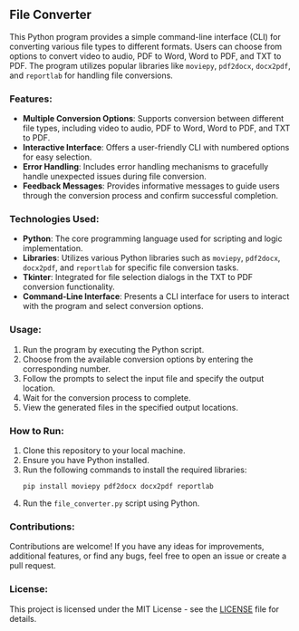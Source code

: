 ## File Converter

This Python program provides a simple command-line interface (CLI) for converting various file types to different formats. Users can choose from options to convert video to audio, PDF to Word, Word to PDF, and TXT to PDF. The program utilizes popular libraries like `moviepy`, `pdf2docx`, `docx2pdf`, and `reportlab` for handling file conversions.

### Features:

- **Multiple Conversion Options**: Supports conversion between different file types, including video to audio, PDF to Word, Word to PDF, and TXT to PDF.
- **Interactive Interface**: Offers a user-friendly CLI with numbered options for easy selection.
- **Error Handling**: Includes error handling mechanisms to gracefully handle unexpected issues during file conversion.
- **Feedback Messages**: Provides informative messages to guide users through the conversion process and confirm successful completion.

### Technologies Used:

- **Python**: The core programming language used for scripting and logic implementation.
- **Libraries**: Utilizes various Python libraries such as `moviepy`, `pdf2docx`, `docx2pdf`, and `reportlab` for specific file conversion tasks.
- **Tkinter**: Integrated for file selection dialogs in the TXT to PDF conversion functionality.
- **Command-Line Interface**: Presents a CLI interface for users to interact with the program and select conversion options.

### Usage:

1. Run the program by executing the Python script.
2. Choose from the available conversion options by entering the corresponding number.
3. Follow the prompts to select the input file and specify the output location.
4. Wait for the conversion process to complete.
5. View the generated files in the specified output locations.

### How to Run:

1. Clone this repository to your local machine.
2. Ensure you have Python installed.
3. Run the following commands to install the required libraries:
   ```
   pip install moviepy pdf2docx docx2pdf reportlab
   ```
4. Run the `file_converter.py` script using Python.

### Contributions:

Contributions are welcome! If you have any ideas for improvements, additional features, or find any bugs, feel free to open an issue or create a pull request.

### License:

This project is licensed under the MIT License - see the [LICENSE](LICENSE) file for details.
